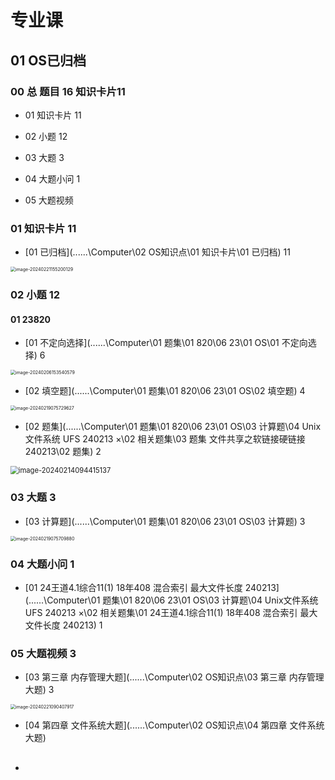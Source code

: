 # 专业课



## 01 OS已归档

### 00 总   题目 16      知识卡片11

* 01 知识卡片 11
* 02 小题 12
* 03 大题 3
* 04 大题小问  1

* 05 大题视频 



### 01 知识卡片  11

*    [01 已归档](..\..\..\Computer\02 OS知识点\01 知识卡片\01 已归档)  11

<img src="https://cvp.oss-cn-shanghai.aliyuncs.com/picgo/202402211552199.png" alt="image-20240221155200129" style="zoom:50%;" />



### 02 小题 12

#### 01 23820 

*   [01 不定向选择](..\..\..\Computer\01 题集\01 820\06 23\01 OS\01 不定向选择)  6

<img src="https://cvp.oss-cn-shanghai.aliyuncs.com/picgo/202402061535630.png" alt="image-20240206153540579" style="zoom:50%;" />

*   [02 填空题](..\..\..\Computer\01 题集\01 820\06 23\01 OS\02 填空题)  4

  <img src="https://cvp.oss-cn-shanghai.aliyuncs.com/picgo/202402190757716.png" alt="image-20240219075729627" style="zoom:50%;" />

*   [02 题集](..\..\..\Computer\01 题集\01 820\06 23\01 OS\03 计算题\04 Unix文件系统 UFS 240213 ×\02 相关题集\03 题集 文件共享之软链接硬链接 240213\02 题集) 2

  <img src="https://cvp.oss-cn-shanghai.aliyuncs.com/picgo/202402140944205.png" alt="image-20240214094415137" style="zoom:80%;" />



### 03 大题  3

*    [03 计算题](..\..\..\Computer\01 题集\01 820\06 23\01 OS\03 计算题)  3

<img src="https://cvp.oss-cn-shanghai.aliyuncs.com/picgo/202402190757966.png" alt="image-20240219075709880" style="zoom:50%;" />



### 04 大题小问  1

*    [01 24王道4.1综合11(1) 18年408 混合索引 最大文件长度 240213](..\..\..\Computer\01 题集\01 820\06 23\01 OS\03 计算题\04 Unix文件系统 UFS 240213 ×\02 相关题集\01 24王道4.1综合11(1) 18年408 混合索引 最大文件长度 240213)  1



### 05 大题视频 3

* [03 第三章 内存管理大题](..\..\..\Computer\02 OS知识点\03 第三章 内存管理大题)  3

<img src="https://cvp.oss-cn-shanghai.aliyuncs.com/picgo/202402210904996.png" alt="image-20240221090407917" style="zoom:50%;" />

*  [04 第四章 文件系统大题](..\..\..\Computer\02 OS知识点\04 第四章 文件系统大题) 

## 

* 

